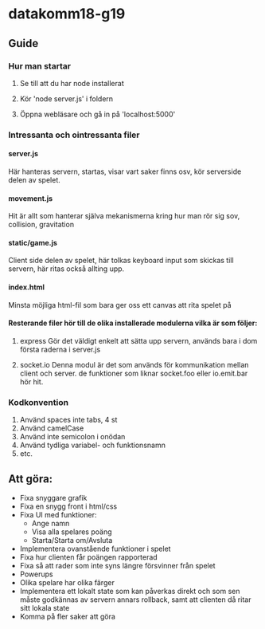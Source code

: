 # datakomm18-g19

## Guide

### Hur man startar

1. Se till att du har node installerat

2. Kör 'node server.js' i foldern

3. Öppna webläsare och gå in på 'localhost:5000'


### Intressanta och ointressanta filer

#### server.js

  Här hanteras servern, startas, visar vart saker finns osv, kör serverside delen av spelet.

#### movement.js

  Hit är allt som hanterar själva mekanismerna kring hur man rör sig sov, collision, gravitation

#### static/game.js

  Client side delen av spelet, här tolkas keyboard input som skickas till servern, här ritas
också allting upp.

#### index.html

  Minsta möjliga html-fil som bara ger oss ett canvas att rita spelet på

#### Resterande filer hör till de olika installerade modulerna vilka är som följer:

1. express
  Gör det väldigt enkelt att sätta upp servern, används bara i dom första raderna i server.js

2. socket.io
  Denna modul är det som används för kommunikation mellan client och server. de funktioner som liknar
socket.foo eller io.emit.bar hör hit.

### Kodkonvention

1. Använd spaces inte tabs, 4 st
2. Använd camelCase
3. Använd inte semicolon i onödan 
4. Använd tydliga variabel- och funktionsnamn
5. etc.

## Att göra:

- Fixa snyggare grafik
- Fixa en snygg front i html/css
- Fixa UI med funktioner:
  - Ange namn
  - Visa alla spelares poäng
  - Starta/Starta om/Avsluta
- Implementera ovanstående funktioner i spelet
- Fixa hur clienten får poängen rapporterad
- Fixa så att rader som inte syns längre försvinner från spelet
- Powerups
- Olika spelare har olika färger
- Implementera ett lokalt state som kan påverkas direkt och som sen måste godkännas av servern annars
rollback, samt att clienten då ritar sitt lokala state
- Komma på fler saker att göra